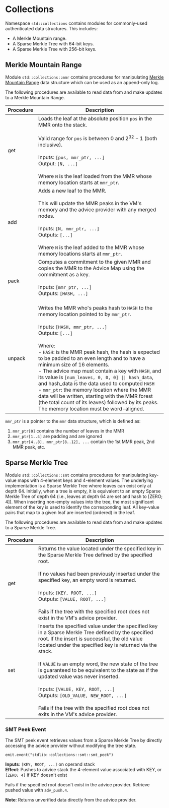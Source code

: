 # Collections
Namespace `std::collections` contains modules for commonly-used authenticated data structures. This includes:

- A Merkle Mountain range.
- A Sparse Merkle Tree with 64-bit keys.
- A Sparse Merkle Tree with 256-bit keys.

## Merkle Mountain Range
Module `std::collections::mmr` contains procedures for manipulating [Merkle Mountain Range](https://github.com/opentimestamps/opentimestamps-server/blob/master/doc/merkle-mountain-range.md) data structure which can be used as an append-only log.

The following procedures are available to read data from and make updates to a Merkle Mountain Range.

| Procedure   | Description   |
| ----------- | ------------- |
| get         | Loads the leaf at the absolute position `pos` in the MMR onto the stack.<br /><br />Valid range for `pos` is between $0$ and $2^{32} - 1$ (both inclusive).<br /><br />Inputs: `[pos, mmr_ptr, ...]`<br />Output: `[N, ...]`<br /><br />Where `N` is the leaf loaded from the MMR whose memory location starts at `mmr_ptr`. |
| add         | Adds a new leaf to the MMR.<br /><br />This will update the MMR peaks in the VM's memory and the advice provider with any merged nodes.<br /><br />Inputs: `[N, mmr_ptr, ...]`<br />Outputs: `[...]`<br /><br />Where `N` is the leaf added to the MMR whose memory locations starts at `mmr_ptr`. |
| pack        | Computes a commitment to the given MMR and copies the MMR to the Advice Map using the commitment as a key.<br /><br />Inputs: `[mmr_ptr, ...]`<br />Outputs: `[HASH, ...]`<br /><br /> |
| unpack      | Writes the MMR who's peaks hash to `HASH` to the memory location pointed to by `mmr_ptr`.<br /><br />Inputs: `[HASH, mmr_ptr, ...]`<br />Outputs: `[...]`<br /><br />Where:<br />- `HASH`: is the MMR peak hash, the hash is expected to be padded to an even length and to have a minimum size of 16 elements.<br />- The advice map must contain a key with `HASH`, and its value is `[num_leaves, 0, 0, 0] \|\| hash_data`, and hash_data is the data used to computed `HASH`<br />- `mmr_ptr`: the memory location where the MMR data will be written, starting with the MMR forest (the total count of its leaves) followed by its peaks. The memory location must be word-aligned. |

`mmr_ptr` is a pointer to the `mmr` data structure, which is defined as:
1. `mmr_ptr[0]` contains the number of leaves in the MMR
2. `mmr_ptr[1..4]` are padding and are ignored
3. `mmr_ptr[4..8], mmr_ptr[8..12], ...` contain the 1st MMR peak, 2nd MMR peak, etc.

## Sparse Merkle Tree

Module `std::collections::smt` contains procedures for manipulating key-value maps with 4-element keys and 4-element values. The underlying implementation is a Sparse Merkle Tree where leaves can exist only at depth 64. Initially, when a tree is empty, it is equivalent to an empty Sparse Merkle Tree of depth 64 (i.e., leaves at depth 64 are set and hash to [ZERO; 4]). When inserting non-empty values into the tree, the most significant element of the key is used to identify the corresponding leaf. All key-value pairs that map to a given leaf are inserted (ordered) in the leaf.

The following procedures are available to read data from and make updates to a Sparse Merkle Tree.

| Procedure   | Description   |
| ----------- | ------------- |
| get         | Returns the value located under the specified key in the Sparse Merkle Tree defined by the specified root.<br /><br />If no values had been previously inserted under the specified key, an empty word is returned.<br /><br />Inputs: `[KEY, ROOT, ...]`<br />Outputs: `[VALUE, ROOT, ...]`<br /><br />Fails if the tree with the specified root does not exist in the VM's advice provider. |
| set         | Inserts the specified value under the specified key in a Sparse Merkle Tree defined by the specified root. If the insert is successful, the old value located under the specified key is returned via the stack.<br /><br />If `VALUE` is an empty word, the new state of the tree is guaranteed to be equivalent to the state as if the updated value was never inserted.<br /><br />Inputs: `[VALUE, KEY, ROOT, ...]`<br />Outputs: `[OLD_VALUE, NEW_ROOT, ...]`<br /><br />Fails if the tree with the specified root does not exits in the VM's advice provider. |

### SMT Peek Event

The SMT peek event retrieves values from a Sparse Merkle Tree by directly accessing the advice provider without modifying the tree state.

```
emit.event("stdlib::collections::smt::smt_peek")
```

**Inputs**: `[KEY, ROOT, ...]` on operand stack  
**Effect**: Pushes to advice stack the 4-element value associated with KEY, or `[ZERO; 4]` if KEY doesn't exist

Fails if the specified root doesn't exist in the advice provider. Retrieve pushed value with `adv_push.4`.

**Note**: Returns unverified data directly from the advice provider.
